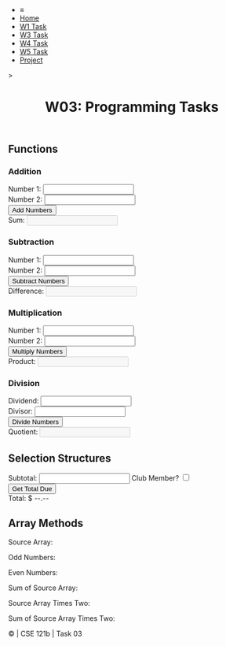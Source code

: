 <!DOCTYPE html>
<html lang="en">

<head>
    <meta charset="UTF-8">
    <meta name="viewport" content="width=device-width, initial-scale=1.0">
    <title>CSE 121b | W03: Programming Tasks</title>
    <link rel="preconnect" href="https://fonts.googleapis.com">
    <link rel="preconnect" href="https://fonts.gstatic.com" crossorigin>
    <link href="https://fonts.googleapis.com/css2?family=Roboto:wght@400;600&display=swap"
        rel="stylesheet">
    <link rel="stylesheet" href="styles/main.css">
</head>

<body>
    <nav>
        <ul id="menu">
            <li><a id="toggleMenu">&equiv;</a></li>
            <li><a href="index.html">Home</a></li>
            <li><a href="w01-task.html">W1 Task</a></li>
            <li><a href="w03-task.html" class="active">W3 Task</a></li>
            <li><a href="w04-task.html">W4 Task</a></li>
            <li><a href="w05-task.html">W5 Task</a></li>
            <li><a href="project.html">Project</a></li>
        </ul>
    </nav>>
    <header>
        <h1>W03: Programming Tasks</h1>
    </header>
    <main id="task3">
        <section id="section1">
            <h2>Functions</h2>
            <article>
                <h3>Addition</h3>
                <div>
                    <label for="add1">Number 1:</label>
                    <input type="text" id="add1" name="add1">
                </div>
                <div>
                    <label for="add2">Number 2:</label>
                    <input type="text" id="add2" name="add2">
                </div>
                <div>
                    <input type="button" id="addNumbers" value="Add Numbers">
                </div>
                <div>
                    <label for="sum">Sum:</label>
                    <input type="text" id="sum" name="sum" disabled>
                </div>
            </article>
            <article>
                <h3>Subtraction</h3>
                <div>
                    <label for="subtract1">Number 1:</label>
                    <input type="text" id="subtract1" name="subtract1">
                </div>
                <div>
                    <label for="subtract2">Number 2:</label>
                    <input type="text" id="subtract2" name="subtract2">
                </div>
                <div>
                    <input type="button" id="subtractNumbers" value="Subtract Numbers">
                </div>
                <div>
                    <label for="difference">Difference:</label>
                    <input type="text" id="difference" name="difference" disabled>
                </div>
            </article>
            <article>
                <h3>Multiplication</h3>
                <div>
                    <label for="factor1">Number 1:</label>
                    <input type="text" id="factor1" name="factor1">
                </div>
                <div>
                    <label for="factor2">Number 2:</label>
                    <input type="text" id="factor2" name="factor2">
                </div>
                <div>
                    <input type="button" id="multiplyNumbers" value="Multiply Numbers">
                </div>
                <div>
                    <label for="product">Product:</label>
                    <input type="text" id="product" name="product" disabled>
                </div>
            </article>
            <article>
                <h3>Division</h3>
                <div>
                    <label for="dividend">Dividend:</label>
                    <input type="text" id="dividend" name="dividend">
                </div>
                <div>
                    <label for="divisor">Divisor:</label>
                    <input type="text" id="divisor" name="divisor">
                </div>
                <div>
                    <input type="button" id="divideNumbers" value="Divide Numbers">
                </div>
                <div>
                    <label for="quotient">Quotient:</label>
                    <input type="text" id="quotient" name="quotient" disabled>
                </div>
            </article>
        </section>
        <div>
            <section id="section2">
                <h2>Selection Structures</h2>
                <label class="right">Subtotal:
                    <input type="number" id="subtotal" size="5">
                </label>
                <label class="middle right">
                    Club Member?
                    <input type="checkbox" id="member">
                </label>
                <div class="right">
                    <input type="button" id="getTotal" value="Get Total Due">
                </div>
                <div class="right">Total:
                    <span class="larger" id="total">$ --.--</span>
                </div>
            </section>
            <section id="section3">
                <h2>Array Methods</h2>
                <p>
                    Source Array: <span id="array"></span>
                </p>
                <p>
                    Odd Numbers: <span id="odds"></span>
                </p>
                <p>
                    Even Numbers: <span id="evens"></span>
                </p>
                <p>
                    Sum of Source Array: <span id="sumOfArray"></span>
                </p>
                <p>
                    Source Array Times Two: <span id="multiplied"></span>
                </p>
                <p>
                    Sum of Source Array Times Two: <span id="sumOfMultiplied"></span>
                </p>
            </section>
        </div>
    </main>
    <footer>
        &copy;<span id="year"></span> | CSE 121b | Task 03
    </footer>
    <script src="scripts/main.js"></script>
    <script>
        document.getElementById("year").innerHTML = new Date().getFullYear();
    </script>
    <script src="scripts/w03-task.js"></script>
</body>

</html>
